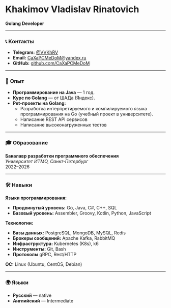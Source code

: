 # Khakimov Vladislav Rinatovich  
**Golang Developer**  

---

### 📞 **Контакты**  
- **Telegram:** [@VVKhRV](https://t.me/VVKhRV)  
- **Email:** [CaXaPCMeDoM@yandex.ru](mailto:CaXaPCMeDoM@yandex.ru)  
- **GitHub:** [github.com/CaXaPCMeDoM](https://github.com/CaXaPCMeDoM)    

---

### 💼 **Опыт**  
- **Программирование на Java** — 1 год.  
- **Курс по Golang** — от ШАДа (Яндекс).
- **Pet-проекты на Golang:**  
  - Разработка интерпретируемого и компилируемого языка программирования на Go (учебный проект в университете).
  - Написание REST API сервисов
  - Написание высоконагруженных тестов

---

### 🎓 **Образование**  
**Бакалавр разработки программного обеспечения**  
*Университет ИТМО, Санкт-Петербург*  
2022–2026  

---

### 🛠️ **Навыки**  
**Языки программирования:**  
- **Продвинутый уровень:** Go, Java, C#, C++, SQL  
- **Базовый уровень:** Assembler, Groovy, Kotlin, Python, JavaScript  

**Технологии:**  
- **Базы данных:** PostgreSQL, MongoDB, MySQL, Redis  
- **Брокеры сообщений:** Apache Kafka, RabbitMQ  
- **Инфраструктура:** Kubernetes (K8s), k6  
- **Инструменты:** Git, Bash
- **Протоколы** gRPC, Rest/HTTP

**ОС:** Linux (Ubuntu, CentOS, Debian)  

---

### 🌍 **Языки**  
- **Русский** — native
- **Английский** — Intermediate  
